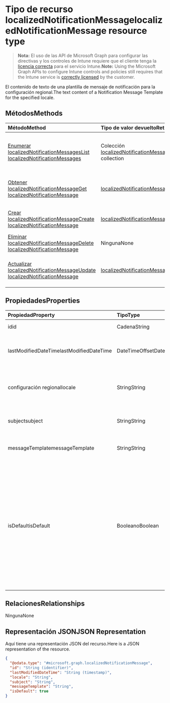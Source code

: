 # <a name="localizednotificationmessage-resource-type"></a><span data-ttu-id="701ab-101">Tipo de recurso localizedNotificationMessage</span><span class="sxs-lookup"><span data-stu-id="701ab-101">localizedNotificationMessage resource type</span></span>

> <span data-ttu-id="701ab-102">**Nota:** El uso de las API de Microsoft Graph para configurar las directivas y los controles de Intune requiere que el cliente tenga la [licencia correcta](https://go.microsoft.com/fwlink/?linkid=839381) para el servicio Intune.</span><span class="sxs-lookup"><span data-stu-id="701ab-102">**Note:** Using the Microsoft Graph APIs to configure Intune controls and policies still requires that the Intune service is [correctly licensed](https://go.microsoft.com/fwlink/?linkid=839381) by the customer.</span></span>

<span data-ttu-id="701ab-103">El contenido de texto de una plantilla de mensaje de notificación para la configuración regional.</span><span class="sxs-lookup"><span data-stu-id="701ab-103">The text content of a Notification Message Template for the specified locale.</span></span>
## <a name="methods"></a><span data-ttu-id="701ab-104">Métodos</span><span class="sxs-lookup"><span data-stu-id="701ab-104">Methods</span></span>
|<span data-ttu-id="701ab-105">Método</span><span class="sxs-lookup"><span data-stu-id="701ab-105">Method</span></span>|<span data-ttu-id="701ab-106">Tipo de valor devuelto</span><span class="sxs-lookup"><span data-stu-id="701ab-106">Return Type</span></span>|<span data-ttu-id="701ab-107">Descripción</span><span class="sxs-lookup"><span data-stu-id="701ab-107">Description</span></span>|
|:---|:---|:---|
|[<span data-ttu-id="701ab-108">Enumerar localizedNotificationMessages</span><span class="sxs-lookup"><span data-stu-id="701ab-108">List localizedNotificationMessages</span></span>](../api/intune_notification_localizednotificationmessage_list.md)|<span data-ttu-id="701ab-109">Colección [localizedNotificationMessage](../resources/intune_notification_localizednotificationmessage.md)</span><span class="sxs-lookup"><span data-stu-id="701ab-109">[localizedNotificationMessage](../resources/intune_notification_localizednotificationmessage.md) collection</span></span>|<span data-ttu-id="701ab-110">Enumere las propiedades y las relaciones de los objetos [localizedNotificationMessage](../resources/intune_notification_localizednotificationmessage.md).</span><span class="sxs-lookup"><span data-stu-id="701ab-110">List properties and relationships of the [localizedNotificationMessage](../resources/intune_notification_localizednotificationmessage.md) objects.</span></span>|
|[<span data-ttu-id="701ab-111">Obtener localizedNotificationMessage</span><span class="sxs-lookup"><span data-stu-id="701ab-111">Get localizedNotificationMessage</span></span>](../api/intune_notification_localizednotificationmessage_get.md)|[<span data-ttu-id="701ab-112">localizedNotificationMessage</span><span class="sxs-lookup"><span data-stu-id="701ab-112">localizedNotificationMessage</span></span>](../resources/intune_notification_localizednotificationmessage.md)|<span data-ttu-id="701ab-113">Lea las propiedades y las relaciones del objeto [localizedNotificationMessage](../resources/intune_notification_localizednotificationmessage.md).</span><span class="sxs-lookup"><span data-stu-id="701ab-113">Read properties and relationships of the [localizedNotificationMessage](../resources/intune_notification_localizednotificationmessage.md) object.</span></span>|
|[<span data-ttu-id="701ab-114">Crear localizedNotificationMessage</span><span class="sxs-lookup"><span data-stu-id="701ab-114">Create localizedNotificationMessage</span></span>](../api/intune_notification_localizednotificationmessage_create.md)|[<span data-ttu-id="701ab-115">localizedNotificationMessage</span><span class="sxs-lookup"><span data-stu-id="701ab-115">localizedNotificationMessage</span></span>](../resources/intune_notification_localizednotificationmessage.md)|<span data-ttu-id="701ab-116">Cree un objeto [localizedNotificationMessage](../resources/intune_notification_localizednotificationmessage.md).</span><span class="sxs-lookup"><span data-stu-id="701ab-116">Create a new [localizedNotificationMessage](../resources/intune_notification_localizednotificationmessage.md) object.</span></span>|
|[<span data-ttu-id="701ab-117">Eliminar localizedNotificationMessage</span><span class="sxs-lookup"><span data-stu-id="701ab-117">Delete localizedNotificationMessage</span></span>](../api/intune_notification_localizednotificationmessage_delete.md)|<span data-ttu-id="701ab-118">Ninguna</span><span class="sxs-lookup"><span data-stu-id="701ab-118">None</span></span>|<span data-ttu-id="701ab-119">Elimina un [localizedNotificationMessage](../resources/intune_notification_localizednotificationmessage.md).</span><span class="sxs-lookup"><span data-stu-id="701ab-119">Deletes a [localizedNotificationMessage](../resources/intune_notification_localizednotificationmessage.md).</span></span>|
|[<span data-ttu-id="701ab-120">Actualizar localizedNotificationMessage</span><span class="sxs-lookup"><span data-stu-id="701ab-120">Update localizedNotificationMessage</span></span>](../api/intune_notification_localizednotificationmessage_update.md)|[<span data-ttu-id="701ab-121">localizedNotificationMessage</span><span class="sxs-lookup"><span data-stu-id="701ab-121">localizedNotificationMessage</span></span>](../resources/intune_notification_localizednotificationmessage.md)|<span data-ttu-id="701ab-122">Actualice las propiedades de un objeto [localizedNotificationMessage](../resources/intune_notification_localizednotificationmessage.md).</span><span class="sxs-lookup"><span data-stu-id="701ab-122">Update the properties of a [localizedNotificationMessage](../resources/intune_notification_localizednotificationmessage.md) object.</span></span>|

## <a name="properties"></a><span data-ttu-id="701ab-123">Propiedades</span><span class="sxs-lookup"><span data-stu-id="701ab-123">Properties</span></span>
|<span data-ttu-id="701ab-124">Propiedad</span><span class="sxs-lookup"><span data-stu-id="701ab-124">Property</span></span>|<span data-ttu-id="701ab-125">Tipo</span><span class="sxs-lookup"><span data-stu-id="701ab-125">Type</span></span>|<span data-ttu-id="701ab-126">Descripción</span><span class="sxs-lookup"><span data-stu-id="701ab-126">Description</span></span>|
|:---|:---|:---|
|<span data-ttu-id="701ab-127">id</span><span class="sxs-lookup"><span data-stu-id="701ab-127">id</span></span>|<span data-ttu-id="701ab-128">Cadena</span><span class="sxs-lookup"><span data-stu-id="701ab-128">String</span></span>|<span data-ttu-id="701ab-129">Clave de la entidad.</span><span class="sxs-lookup"><span data-stu-id="701ab-129">Key of the entity.</span></span>|
|<span data-ttu-id="701ab-130">lastModifiedDateTime</span><span class="sxs-lookup"><span data-stu-id="701ab-130">lastModifiedDateTime</span></span>|<span data-ttu-id="701ab-131">DateTimeOffset</span><span class="sxs-lookup"><span data-stu-id="701ab-131">DateTimeOffset</span></span>|<span data-ttu-id="701ab-132">Fecha y hora en la que se modificó el objeto por última vez.</span><span class="sxs-lookup"><span data-stu-id="701ab-132">DateTime the object was last modified.</span></span>|
|<span data-ttu-id="701ab-133">configuración regional</span><span class="sxs-lookup"><span data-stu-id="701ab-133">locale</span></span>|<span data-ttu-id="701ab-134">String</span><span class="sxs-lookup"><span data-stu-id="701ab-134">String</span></span>|<span data-ttu-id="701ab-135">La configuración regional para la que se destina este mensaje.</span><span class="sxs-lookup"><span data-stu-id="701ab-135">The Locale for which this message is destined.</span></span>|
|<span data-ttu-id="701ab-136">subject</span><span class="sxs-lookup"><span data-stu-id="701ab-136">subject</span></span>|<span data-ttu-id="701ab-137">String</span><span class="sxs-lookup"><span data-stu-id="701ab-137">String</span></span>|<span data-ttu-id="701ab-138">El asunto de la plantilla del mensaje.</span><span class="sxs-lookup"><span data-stu-id="701ab-138">The Message Template Subject.</span></span>|
|<span data-ttu-id="701ab-139">messageTemplate</span><span class="sxs-lookup"><span data-stu-id="701ab-139">messageTemplate</span></span>|<span data-ttu-id="701ab-140">String</span><span class="sxs-lookup"><span data-stu-id="701ab-140">String</span></span>|<span data-ttu-id="701ab-141">El contenido de la plantilla del mensaje.</span><span class="sxs-lookup"><span data-stu-id="701ab-141">The Message Template content.</span></span>|
|<span data-ttu-id="701ab-142">isDefault</span><span class="sxs-lookup"><span data-stu-id="701ab-142">isDefault</span></span>|<span data-ttu-id="701ab-143">Booleano</span><span class="sxs-lookup"><span data-stu-id="701ab-143">Boolean</span></span>|<span data-ttu-id="701ab-144">Marca para indicar si se trata de la configuración regional predeterminada para la reserva del idioma.</span><span class="sxs-lookup"><span data-stu-id="701ab-144">Flag to indicate whether or not this is the default locale for language fallback.</span></span> <span data-ttu-id="701ab-145">Solo se puede establecer esta marca.</span><span class="sxs-lookup"><span data-stu-id="701ab-145">This flag can only be set.</span></span> <span data-ttu-id="701ab-146">Para eliminarla, establezca esta propiedad en true en otro mensaje de notificación localizado.</span><span class="sxs-lookup"><span data-stu-id="701ab-146">To unset, set this property to true on another Localized Notification Message.</span></span>|

## <a name="relationships"></a><span data-ttu-id="701ab-147">Relaciones</span><span class="sxs-lookup"><span data-stu-id="701ab-147">Relationships</span></span>
<span data-ttu-id="701ab-148">Ninguna</span><span class="sxs-lookup"><span data-stu-id="701ab-148">None</span></span>
## <a name="json-representation"></a><span data-ttu-id="701ab-149">Representación JSON</span><span class="sxs-lookup"><span data-stu-id="701ab-149">JSON Representation</span></span>
<span data-ttu-id="701ab-150">Aquí tiene una representación JSON del recurso.</span><span class="sxs-lookup"><span data-stu-id="701ab-150">Here is a JSON representation of the resource.</span></span>
<!--{
  "blockType": "resource",
  "baseType": "microsoft.graph.entity",
  "keyProperty": "id",
  "@odata.type": "microsoft.graph.localizedNotificationMessage"
}-->
``` json
{
  "@odata.type": "#microsoft.graph.localizedNotificationMessage",
  "id": "String (identifier)",
  "lastModifiedDateTime": "String (timestamp)",
  "locale": "String",
  "subject": "String",
  "messageTemplate": "String",
  "isDefault": true
}
```








